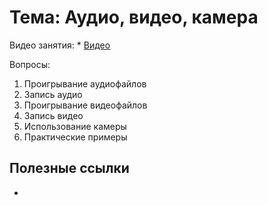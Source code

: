 # Тема: Аудио, видео, камера

Видео занятия:
	*	[Видео](https://youtu.be/Sz12MQO20Ws)

Вопросы:
1.	Проигрывание аудиофайлов
2.	Запись аудио
3.	Проигрывание видеофайлов
4.	Запись видео
5.	Использование камеры
6.	Практические примеры


## Полезные ссылки

* []()

